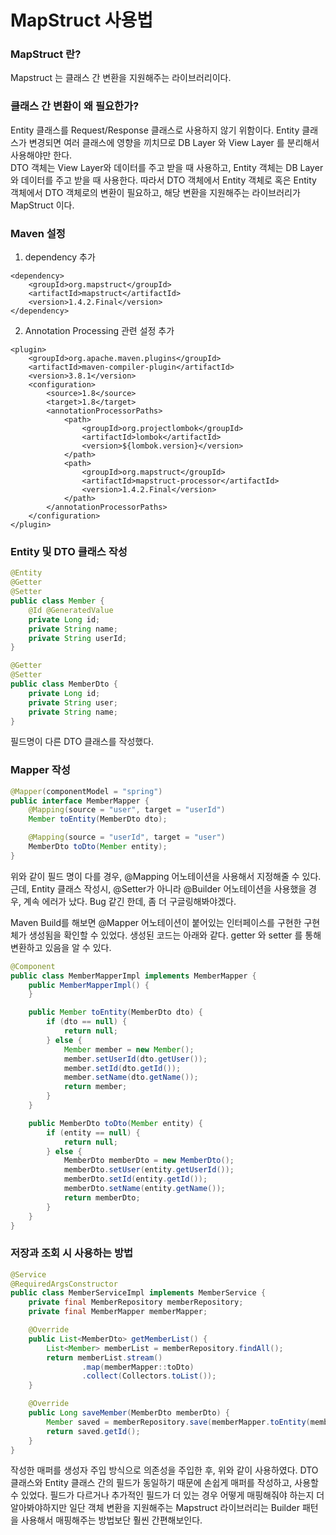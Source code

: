 # MapStruct 사용법

### MapStruct 란?
Mapstruct 는 클래스 간 변환을 지원해주는 라이브러리이다. 

### 클래스 간 변환이 왜 필요한가?
Entity 클래스를 Request/Response 클래스로 사용하지 않기 위함이다. Entity 클래스가 변경되면 여러 클래스에 영향을 끼치므로 DB Layer 와 View Layer 를 분리해서 사용해야만 한다.  
DTO 객체는 View Layer와 데이터를 주고 받을 때 사용하고, Entity 객체는 DB Layer와 데이터를 주고 받을 때 사용한다. 따라서 DTO 객체에서 Entity 객체로 혹은 Entity 객체에서 DTO 객체로의 변환이 필요하고, 해당 변환을 지원해주는 라이브러리가 MapStruct 이다.

### Maven 설정
1. dependency 추가
```text
<dependency>
    <groupId>org.mapstruct</groupId>
    <artifactId>mapstruct</artifactId>
    <version>1.4.2.Final</version>
</dependency>
```

2. Annotation Processing 관련 설정 추가
```text
<plugin>
    <groupId>org.apache.maven.plugins</groupId>
    <artifactId>maven-compiler-plugin</artifactId>
    <version>3.8.1</version>
    <configuration>
        <source>1.8</source>
        <target>1.8</target>
        <annotationProcessorPaths>
            <path>
                <groupId>org.projectlombok</groupId>
                <artifactId>lombok</artifactId>
                <version>${lombok.version}</version>
            </path>
            <path>
                <groupId>org.mapstruct</groupId>
                <artifactId>mapstruct-processor</artifactId>
                <version>1.4.2.Final</version>
            </path>
        </annotationProcessorPaths>
    </configuration>
</plugin>
```
### Entity 및 DTO 클래스 작성
```java
@Entity
@Getter
@Setter
public class Member {
    @Id @GeneratedValue
    private Long id;
    private String name;
    private String userId;
}
```
```java
@Getter
@Setter
public class MemberDto {
    private Long id;
    private String user;
    private String name;
}
```
필드명이 다른 DTO 클래스를 작성했다.

### Mapper 작성
```java
@Mapper(componentModel = "spring")
public interface MemberMapper {
    @Mapping(source = "user", target = "userId")
    Member toEntity(MemberDto dto);

    @Mapping(source = "userId", target = "user")
    MemberDto toDto(Member entity);
}
```
위와 같이 필드 명이 다를 경우, @Mapping 어노테이션을 사용해서 지정해줄 수 있다. 근데, Entity 클래스 작성시, @Setter가 아니라 @Builder 어노테이션을 사용했을 경우, 계속 에러가 났다. Bug 같긴 한데, 좀 더 구글링해봐야겠다.  

Maven Build를 해보면 @Mapper 어노테이션이 붙어있는 인터페이스를 구현한 구현체가 생성됨을 확인할 수 있었다. 생성된 코드는 아래와 같다. getter 와 setter 를 통해 변환하고 있음을 알 수 있다.
```java
@Component
public class MemberMapperImpl implements MemberMapper {
    public MemberMapperImpl() {
    }

    public Member toEntity(MemberDto dto) {
        if (dto == null) {
            return null;
        } else {
            Member member = new Member();
            member.setUserId(dto.getUser());
            member.setId(dto.getId());
            member.setName(dto.getName());
            return member;
        }
    }

    public MemberDto toDto(Member entity) {
        if (entity == null) {
            return null;
        } else {
            MemberDto memberDto = new MemberDto();
            memberDto.setUser(entity.getUserId());
            memberDto.setId(entity.getId());
            memberDto.setName(entity.getName());
            return memberDto;
        }
    }
}
``` 

### 저장과 조회 시 사용하는 방법
```java
@Service
@RequiredArgsConstructor
public class MemberServiceImpl implements MemberService {
    private final MemberRepository memberRepository;
    private final MemberMapper memberMapper;

    @Override
    public List<MemberDto> getMemberList() {
        List<Member> memberList = memberRepository.findAll();
        return memberList.stream()
                .map(memberMapper::toDto)
                .collect(Collectors.toList());
    }

    @Override
    public Long saveMember(MemberDto memberDto) {
        Member saved = memberRepository.save(memberMapper.toEntity(memberDto));
        return saved.getId();
    }
}
```
작성한 매퍼를 생성자 주입 방식으로 의존성을 주입한 후, 위와 같이 사용하였다. DTO 클래스와 Entity 클래스 간의 필드가 동일하기 때문에 손쉽게 매퍼를 작성하고, 사용할 수 있었다. 
필드가 다르거나 추가적인 필드가 더 있는 경우 어떻게 매핑해줘야 하는지 더 알아봐야하지만 일단 객체 변환을 지원해주는 Mapstruct 라이브러리는 Builder 패턴을 사용해서 매핑해주는 방법보단 훨씬 간편해보인다.  
 
